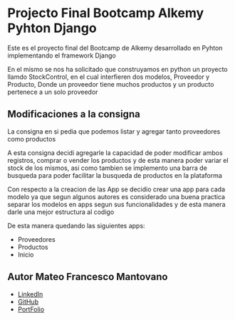 
# Projecto Final Bootcamp Alkemy Pyhton Django

Este es el proyecto final del Bootcamp de Alkemy desarrollado en Pyhton implementando el framework Django

En el mismo se nos ha solicitado que construyamos en python un proyecto llamdo StockControl, en el cual interfieren dos modelos, Proveedor y Producto, Donde un proveedor tiene muchos productos y un producto pertenece a un solo proveedor


## Modificaciones a la consigna

La consigna en si pedia que podemos listar y agregar tanto proveedores como productos

A esta consigna decidi agregarle la capacidad de poder modificar ambos registros, comprar o vender los productos y de esta manera poder variar el stock de los mismos, asi como tambien se implemento una barra de busqueda para poder facilitar la busqueda de productos en la plataforma

Con respecto a la creacion de las App se decidio crear una app para cada modelo ya que segun algunos autores es considerado una buena practica separar los modelos en apps segun sus funcionalidades y de esta manera darle una mejor estructura al codigo

De esta manera quedando las siguientes apps:

* Proveedores
* Productos 
* Inicio



## Autor Mateo Francesco Mantovano

- [LinkedIn](https://www.linkedin.com/in/mateo-francesco-mantovano-34a925227/)
- [GitHub](https://github.com/mantovanoMateo)
- [PortFolio](https://mantovano-mateo-portfolio.vercel.app/aboutMe)

